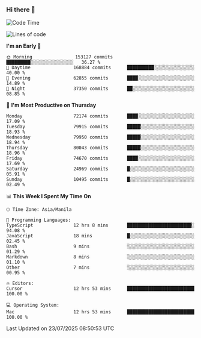 ### Hi there 👋

<!--START_SECTION:waka-->
![Code Time](http://img.shields.io/badge/Code%20Time-6%2C134%20hrs%2057%20mins-blue)

![Lines of code](https://img.shields.io/badge/From%20Hello%20World%20I%27ve%20Written-143.8%20million%20lines%20of%20code-blue)

**I'm an Early 🐤** 

```text
🌞 Morning                153127 commits      █████████░░░░░░░░░░░░░░░░   36.27 % 
🌆 Daytime                168884 commits      ██████████░░░░░░░░░░░░░░░   40.00 % 
🌃 Evening                62855 commits       ████░░░░░░░░░░░░░░░░░░░░░   14.89 % 
🌙 Night                  37350 commits       ██░░░░░░░░░░░░░░░░░░░░░░░   08.85 % 
```
📅 **I'm Most Productive on Thursday** 

```text
Monday                   72174 commits       ████░░░░░░░░░░░░░░░░░░░░░   17.09 % 
Tuesday                  79915 commits       █████░░░░░░░░░░░░░░░░░░░░   18.93 % 
Wednesday                79950 commits       █████░░░░░░░░░░░░░░░░░░░░   18.94 % 
Thursday                 80043 commits       █████░░░░░░░░░░░░░░░░░░░░   18.96 % 
Friday                   74670 commits       ████░░░░░░░░░░░░░░░░░░░░░   17.69 % 
Saturday                 24969 commits       █░░░░░░░░░░░░░░░░░░░░░░░░   05.91 % 
Sunday                   10495 commits       █░░░░░░░░░░░░░░░░░░░░░░░░   02.49 % 
```


📊 **This Week I Spent My Time On** 

```text
🕑︎ Time Zone: Asia/Manila

💬 Programming Languages: 
TypeScript               12 hrs 8 mins       ████████████████████████░   94.08 % 
JavaScript               18 mins             █░░░░░░░░░░░░░░░░░░░░░░░░   02.45 % 
Bash                     9 mins              ░░░░░░░░░░░░░░░░░░░░░░░░░   01.29 % 
Markdown                 8 mins              ░░░░░░░░░░░░░░░░░░░░░░░░░   01.10 % 
Other                    7 mins              ░░░░░░░░░░░░░░░░░░░░░░░░░   00.95 % 

🔥 Editors: 
Cursor                   12 hrs 53 mins      █████████████████████████   100.00 % 

💻 Operating System: 
Mac                      12 hrs 53 mins      █████████████████████████   100.00 % 
```


 Last Updated on 23/07/2025 08:50:53 UTC
<!--END_SECTION:waka-->


<!--
**rad182/rad182** is a ✨ _special_ ✨ repository because its `README.md` (this file) appears on your GitHub profile.

Here are some ideas to get you started:

- 🔭 I’m currently working on ...
- 🌱 I’m currently learning ...
- 👯 I’m looking to collaborate on ...
- 🤔 I’m looking for help with ...
- 💬 Ask me about ...
- 📫 How to reach me: ...
- 😄 Pronouns: ...
- ⚡ Fun fact: ...
-->
